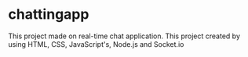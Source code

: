 # chattingapp
This project made on real-time chat application. This project created by using HTML, CSS, JavaScript's, Node.js and Socket.io
